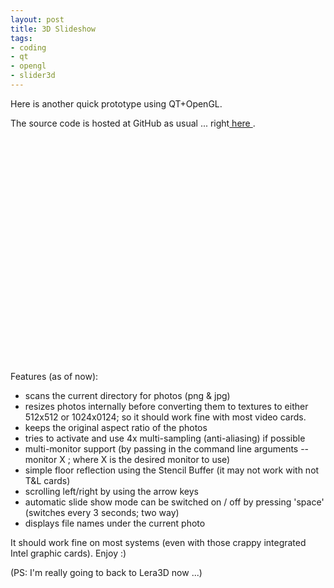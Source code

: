 ```yaml
--- 
layout: post
title: 3D Slideshow
tags: 
- coding
- qt
- opengl
- slider3d
---
```

Here is another quick prototype using QT+OpenGL.

The source code is hosted at GitHub as usual ... right<a title="Get the source!" href="http://github.com/icebreaker/slider3d/tree/" target="_blank"> here </a>.

<object width="640" height="360"><param name="wmode" value="transparent" /><param name="allowfullscreen" value="true" /><param name="allowscriptaccess" value="always" /><param name="movie" value="http://vimeo.com/moogaloop.swf?clip_id=6020605&amp;server=vimeo.com&amp;show_title=1&amp;show_byline=1&amp;show_portrait=1&amp;color=FF7700&amp;fullscreen=1" /><embed src="http://vimeo.com/moogaloop.swf?clip_id=6020605&amp;server=vimeo.com&amp;show_title=1&amp;show_byline=1&amp;show_portrait=1&amp;color=FF7700&amp;fullscreen=1" type="application/x-shockwave-flash" allowfullscreen="true" allowscriptaccess="always" wmode="transparent" width="640" height="360"></embed></object>

Features (as of now):
<ul>
	<li>scans the current directory for photos (png &amp; jpg)</li>
	<li>resizes photos internally before converting them to textures to either 512x512 or 1024x0124; so it should work fine with most video cards.</li>
	<li>keeps the original aspect ratio of the photos</li>
	<li>tries to activate and use 4x multi-sampling (anti-aliasing) if possible</li>
	<li>multi-monitor support (by passing in the command line arguments --monitor X ; where X is the desired monitor to use)</li>
	<li>simple floor reflection using the Stencil Buffer (it may not work with not T&amp;L cards)</li>
	<li>scrolling left/right by using the arrow keys</li>
	<li>automatic slide show mode can be switched on / off by pressing 'space' (switches every 3 seconds; two way)</li>
	<li>displays file names under the current photo</li>
</ul>
It should work fine on most systems (even with those crappy integrated Intel graphic cards). Enjoy :)

(PS: I'm really going to back to Lera3D now ...)
